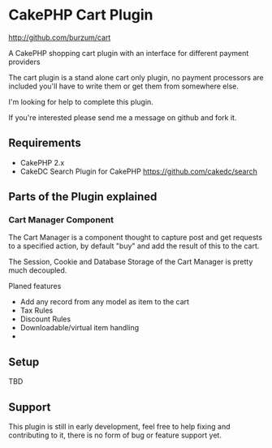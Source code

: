 # CakePHP Cart Plugin #

http://github.com/burzum/cart

A CakePHP shopping cart plugin with an interface for different payment providers

The cart plugin is a stand alone cart only plugin, no payment processors are included you'll have to write them or get them from somewhere else.

I'm looking for help to complete this plugin.

If you're interested please send me a message on github and fork it.

## Requirements

 * CakePHP 2.x
 * CakeDC Search Plugin for CakePHP https://github.com/cakedc/search

## Parts of the Plugin explained 

### Cart Manager Component

The Cart Manager is a component thought to capture post and get requests to a specified action, by default "buy" and add the result of this to the cart.

The Session, Cookie and Database Storage of the Cart Manager is pretty much decoupled.

Planed features

 * Add any record from any model as item to the cart
 * Tax Rules
 * Discount Rules
 * Downloadable/virtual item handling
 * 

## Setup

TBD

## Support

This plugin is still in early development, feel free to help fixing and contributing to it, there is no form of bug or feature support yet.